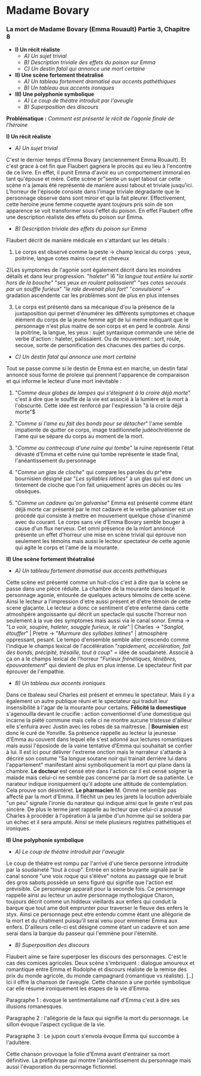 # Madame Bovary
### La mort de Madame Bovary (Emma Rouault) Partie 3, Chapitre 8

* **I) Un récit réaliste**
    * *A) Un sujet trivial*
    * *B) Description triviale des effets du poison sur Emma*
    * *C) Un destin fatal qui annonce une mort certaine*
* **II) Une scène fortement théatralisé**
    * *A) Un tableau fortement dramatisé aux accents pathéthiques*
    * *B) Un tableau aux accents ironiques*
* **III) Une polyphonie symbolique**
    * *A) Le coup de théatre introduit par l'aveugle*
    * *B) Superposition des discours*

**Problématique :** *Comment est présenté le récit de l'agonie finale de l'héroine*

**I) Un récit réaliste**

* *A) Un sujet trivial*

C'est le dernier temps d'Emma Bovary (anciennement Emma Rouault). Et c'est grace à cet fin que Flaubert gagnera le procès qui eu lieu à l'encontre de ce livre. En effet, il punit Emma d'avoir eu un comportement immoral en tant qu'épouse et mère. Cette scène pr"sente un sujet tabout car cette scène n'a jamais été représenté de manière aussi tabout et triviale jusqu'ici. L'horreur de l'épisode consiste dans l'image triviale dégradante que le personnage observe dans sont miroir et qui la fait pleurer. Effectivement, cette heroine jeune femme coquette ayant toujours pris soin de son apparence se voit transformer sous l'effet du poison. En effet Flaubert offre une description réaliste des effets du poison sur Emma.

* *B) Description triviale des effets du poison sur Emma*

Flaubert décrit de manière médicale en s'attardant sur les détails : 

1) Le corps est observé comme la peste -> champ lexical du corps : yeux, poitrine, langue cotes mains coeur et cheveux

2)Les symptomes de l'agonie sont également décrit dans les moindres détails et dans leur progression. "*haleter*" l6 "*la langue tout entière lui sortir hors de la bouche*" "*ses yeux en roulant palissaient*" "*ses cotes secoués par un souffle furieux*" "*le rale devenait plus fort*" "*convulsions*" -> gradation ascendente car les problèmes sont de plus en plus intenses

3) Le corps est présenté dans sa mécanique d'ou la présence de la juxtaposition qui permet d'énumérer les différents symptomes et chaque élément du corps de la jeune femme agit de lui meme indiquant que le personnage n'est plus maitre de son corps et en perd le controle. Ainsi la poitrine, la langue, les yeux : sujet syntaxique commande une série de verbe d'action : haleter, palissaient. Ou de mouvement : sort, roule, secoue, sorte de personification des chacunes des parties du corps.

* *C) Un destin fatal qui annonce une mort certaine*

Tout se passe comme si le destin de Emma est en marche, un destin fatal annoncé sous forme de prolexe qui prennent l'apparence de comparaison et qui informe le lecteur d'une mort inévitable :

1) "*Comme deux globes de lampes qui s'éteignent à la croire déjà morte*" c'est à dire que le souffle de la vie est associé à la lumière et la mort à l'obscurité. Cette idée est renforcé par l'expression "à la croire déjà morte"$

2) "*Comme si l'ame eu fait des bonds pour se détacher*" l'ame semble impatiente de quitter ce corps, image traditionnelle judéochrétienne de l'ame qui se sépare du corps au moment de la mort.

3) "*Comme au contrecoup d'une ruine qui tombe*" la ruine représente l'état dévasté d'Emma et cette ruine qui tombe représente le stade final, l'anéantissement du personnage

4) "*Comme un glas de cloche*" qui compare les paroles du pr^etre bournisien désigné par "*Les syllables latines*" à un glas qui est donc un tintement de cloche que l'on fait uniquement après un décès ou les obsèques.

5) "*Comme un cadavre qu'on galvanise*" Emma est présenté comme étant déjà morte car présenté par le mot cadavre et le verbe galvaniser est un procédé qui consiste à mettre en mouvement quelque chose d'inanimé avec du courant. Le corps sans vie d'Emma Bovary semble bouger à cause d'un flux nerveux. Cet omni présence de la mlort annoncé présente un effet d'horreur une mise en scène trivial qui éprouve non seulement les témoins mais aussi le lecteur spectateur de cette agonie qui agite le corps et l'ame de la mourante.

**II) Une scène fortement théatralisé**

* *A) Un tableau fortement dramatisé aux accents pathéthiques*

Cette scène est présenté comme un huit-clos c'est à dire que la scène se passe dans une pièce réduite. La chambre de la mourante dans lequel le personnage agonie, entourée de quelques acteurs témoins de cette scène. Ainsi le lecteur a l'impression d'etre aussi présent et d'etre témoin de cette scene glaçante. Le lecteur a donc ce sentiment d'etre enfermé dans cette atmoshpère angoissante qui décrit un spectacle qui suscite l'horreur non seulement à la vue des symptomes mais aussi via le canal sonor. Emma -> "*La voix, soupire, haleter, souggle furieux, le rale*" | Charles -> "*Sanglot, étouffer*" | Pretre -> "*Murmure des syllabes latines*" | atmosphère oppressant, pesant. Le tempo d'ensemble semble aller crescendo comme l'indique le champs lexical de l'accélération "*rapidement, accélération, fait des bonds, précipité, trésaille, tout à coup*" = idée de soudaineté. Associé à ça on a le champs lexical de l'horreur "*Furieux frénétiques, ténèbres, épouvantement*" qui devient de plus en plus intense. Le spectateur finit par éprouver de l'empathie.

* *B) Un tableau aux accents ironiques*

Dans ce tbaleau seul Charles est présent et emmeu le spectateur. Mais il y a également un autre publique réuni et le spectateur qui traduit leur insensibilité à l'agar de la mourante pour certains. **Félicité la domestique** s'agenouilla devant le crucifie : action conventionnel d'une domestique qui incarne la piété commune mais celle ci ne montre aucune tristesse d'ailleur elle s'enfuira avec Justin avec les robes de sa maitresse. | **Bournisien** est donc le curé de Yonville. Sa présence rappelle au lecteur la jeunesse d'Emma au couvent dans lequel elle s'est adonné aux lectures romantiques mais aussi l'éposiode de la vaine tentative d'Emma qui souhaitait se confier à lui. Il est ici pour délivrer l'extreme onction mais le narrateur s'attarde à décrire son costume "Sa longue soutane noir qui trainait derrière lui dans l'appartement" manifestant ainsi symboliquement la mort qui plane dans la chambre. **Le docteur** est censé etre dans l'action car il est censé soigner la malade mais celui-ci ne semble pas concerné par la mort de sa patiente. Le narateur indique ironiquement qu'il adopte une attitude de contemplation. Cela prouve son désintéret. **Le pharmacien** M. Ommé ne semble pas affecté par la mort d'Emma. Il fléchit un peu les jarets la locution adverbiale "un peu" signale l'ironie du narateur qui indique ainsi que le geste n'est pas sincère. De plus le terme jaret rappelle au lecteur que celui-ci a poussé Charles à procéder à l'opération à la jambe d'un homme qui se soldera par un échec et il sera amputé. Ainsi se mele plusieurs registres pathétiques et ironiques.

**II) Une polyphonie symbolique**

* *A) Le coup de théatre introduit par l'aveugle*

Le coup de théatre est rompu par l'arrivé d'une tierce personne introduite par la soudaineté "tout à coup". Entrée en scène bruyante signalé par le canal sonore "une voix roque qui s'élève" notons au passage que le bruit des gros sabots possède un sens figuré qui signifie que l'action est prévisible. Ce personnage apparait pour la seconde fois. Ce personnage rappelle ainsi au lecteur un autre personnage mythologique Charon, toujours décrit comme un hiddeux vieillards aux enfers qui conduit la barque que tout ame doit emprunter pour traverser le fleuve des enfers le styx. Ainsi ce personnage peut etre entendu comme étant une allégorie de la mort et du chatiment puisqu'il serai venu pour emmener Emma aux enfers. D'ailleurs celle-ci est désigné comme étant un cadavre et son ame serai dans la barque du passeur qui l'emmène pour l'éternité.

* *B) Superposition des discours*

Flaubert aime se faire superposer les discours des personnages. C'est le cas des comices agricoles. Deux scène s'imbriquent : dialogue amoureux et romantique entre Emma et Rodolphe et discours réaliste de la remise des prix du monde agricole, du monde campagnard (romantique vs réaliste). [..] Ici il offre la chanson de l'aveugle. Cette chanson a une portée symbolique car elle résume ironiquement les étapes de la vie d'Emma.

Paragraphe 1 : évoque le sentimentalisme naif d'Emma c'est à dire ses illusions romanesques.

Paragraphe 2  : l'allégorie de la faux qui signifie la mort du personnage. Le sillon évoque l'aspect cyclique de la vie.

Paragraphe 3 : Le jupon court s'envola évoque Emma qui succombe à l'adultère.

Cette chanson provoque la folie d'Emma avant d'entrainer sa mort définitive. La préfiphrase qui montre l'anéantissement du personnage mais aussi l'évaporation du personnage fictionnel.
